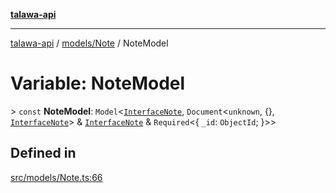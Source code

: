 [**talawa-api**](../../../README.md)

***

[talawa-api](../../../modules.md) / [models/Note](../README.md) / NoteModel

# Variable: NoteModel

\> `const` **NoteModel**: `Model`\<[`InterfaceNote`](../interfaces/InterfaceNote.md), `Document`\<`unknown`, \{\}, [`InterfaceNote`](../interfaces/InterfaceNote.md)\> & [`InterfaceNote`](../interfaces/InterfaceNote.md) & `Required`\<\{ `_id`: `ObjectId`; \}\>\>

## Defined in

[src/models/Note.ts:66](https://github.com/PalisadoesFoundation/talawa-api/blob/5c5b29a0ea487bda8306089fe128f43f3be29f94/src/models/Note.ts#L66)
